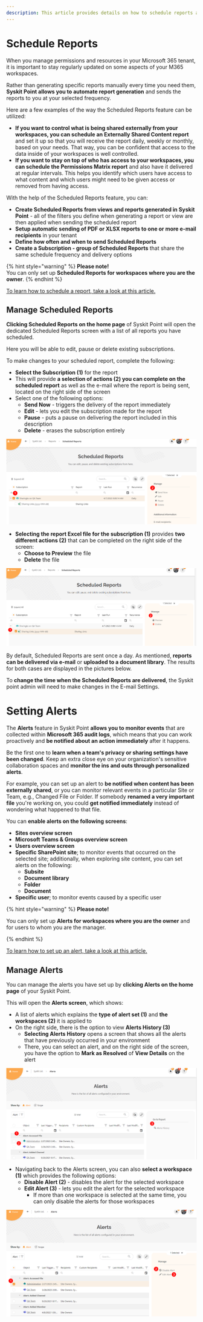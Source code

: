 ```yaml
---
description: This article provides details on how to schedule reports and set up alerts as Collaborator in Syskit Point. 
---
```


# Schedule Reports

When you manage permissions and resources in your Microsoft 365 tenant, it is important to stay regularly updated on some aspects of your M365 workspaces. 

Rather than generating specific reports manually every time you need them, **Syskit Point allows you to automate report generation** and sends the reports to you at your selected frequency.

Here are a few examples of the way the Scheduled Reports feature can be utilized:
 * **If you want to control what is being shared externally from your workspaces, you can schedule an Externally Shared Content report** and set it up so that you will receive the report daily, weekly or monthly, based on your needs. That way, you can be confident that access to the data inside of your workspaces is well controlled. 
 * **If you want to stay on top of who has access to your workspaces, you can schedule the Permissions Matrix report** and also have it delivered at regular intervals. This helps you identify which users have access to what content and which users might need to be given access or removed from having access. 


With the help of the Scheduled Reports feature, you can:

* **Create Scheduled Reports from views and reports generated in Syskit Point** - all of the filters you define when generating a report or view are then applied when sending the scheduled report
* **Setup automatic sending of PDF or XLSX reports to one or more e-mail recipients** in your tenant
* **Define how often and when to send Scheduled Reports**
* **Create a Subscription - group of Scheduled Reports** that share the same schedule frequency and delivery options

{% hint style="warning" %}
**Please note!**  
You can only set up **Scheduled Reports for workspaces where you are the owner**.
{% endhint %}

[To learn how to schedule a report, take a look at this article.](../../governance-and-automation/scheduled-reports.md#schedule-a-report)

## Manage Scheduled Reports

**Clicking Scheduled Reports on the home page** of Syskit Point will open the dedicated Scheduled Reports screen with a list of all reports you have scheduled. 

Here you will be able to edit, pause or delete existing subscriptions. 

To make changes to your scheduled report, complete the following:

* **Select the Subscription (1)** for the report
* This will provide **a selection of actions (2) you can complete on the scheduled report** as well as the e-mail where the report is being sent, located on the right side of the screen
* Select one of the following options: 
  * **Send Now** - triggers the delivery of the report immediately
  * **Edit** - lets you edit the subscription made for the report
  * **Pause** - puts a pause on delivering the report included in this description
  * **Delete** - erases the subscription entirely

![Managing Scheduled Reports - Subscription](../../.gitbook/assets/schedule-reports-and-alerts_manage-subscription.png)

* **Selecting the report Excel file for the subscription (1)** provides **two different actions (2)** that can be completed on the right side of the screen:
  * **Choose to Preview** the file
  * **Delete** the file

![Managing Scheduled Reports - Report](../../.gitbook/assets/schedule-reports-and-alerts_manage-report.png)

By default, Scheduled Reports are sent once a day. As mentioned, **reports can be delivered via e-mail** or **uploaded to a document library**. The results for both cases are displayed in the pictures below.

To **change the time when the Scheduled Reports are delivered**, the Syskit point admin will need to make changes in the E-mail Settings.


# Setting Alerts

The **Alerts** feature in Syskit Point **allows you to monitor events** that are collected within **Microsoft 365 audit logs**, which means that you can work proactively and **be notified about an action immediately** after it happens.

Be the first one to **learn when a team's privacy or sharing settings have been changed**. Keep an extra close eye on your organization's sensitive collaboration spaces and **monitor the ins and outs through personalized alerts**. 

For example, you can set up an alert to **be notified when content has been externally shared**, or you can monitor relevant events in a particular Site or Team, e.g., Changed File or Folder. If somebody **renamed a very important file** you're working on, you could **get notified immediately** instead of wondering what happened to that file. 

You can **enable alerts on the following screens**:

* **Sites overview screen**
* **Microsoft Teams & Groups overview screen**
* **Users overview screen**
* **Specific SharePoint site**; to monitor events that occurred on the selected site; additionally, when exploring site content, you can set alerts on the following:
  * **Subsite**
  * **Document library**
  * **Folder**
  * **Document**
* **Specific user**; to monitor events caused by a specific user

{% hint style="warning" %}
**Please note!**

You can only set up **Alerts for workspaces where you are the owner** and for users to whom you are the manager.

{% endhint %}

[To learn how to set up an alert, take a look at this article.](../../governance-and-automation/configure-alerts.md#enabling-and-customizing-alerts)

## Manage Alerts

You can manage the alerts you have set up by **clicking Alerts on the home page** of your Syskit Point. 

This will open the **Alerts screen**, which shows:

* A list of alerts which explains the **type of alert set (1)** and **the workspaces (2)** it is applied to 
* On the right side, there is the option to view **Alerts History (3)**
  * **Selecting Alerts History** opens a screen that shows all the alerts that have previously occurred in your environment 
  * There, you can select an alert, and on the right side of the screen, you have the option to **Mark as Resolved** of **View Details** on the alert

![Notifications dropdown](../../.gitbook/assets/schedule-reports-and-alerts_manage-alerts.png)

* Navigating back to the Alerts screen, you can also **select a workspace (1)** which provides the following options:
  * **Disable Alert (2)** - disables the alert for the selected workspace
  * **Edit Alert (3)** - lets you edit the alert for the selected workspace
    * If more than one workspace is selected at the same time, you can only disable the alerts for those workspaces

![Notifications dropdown](../../.gitbook/assets/schedule-reports-and-alerts_manage-alerts-workspaces.png)